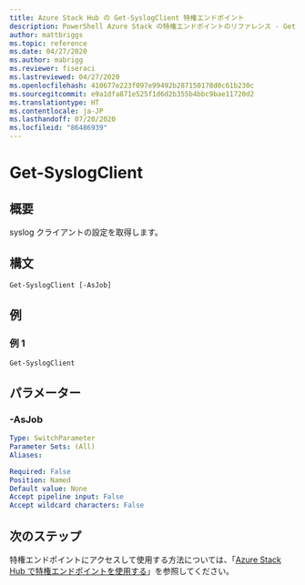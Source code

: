 ```yaml
---
title: Azure Stack Hub の Get-SyslogClient 特権エンドポイント
description: PowerShell Azure Stack の特権エンドポイントのリファレンス - Get-SyslogClient
author: mattbriggs
ms.topic: reference
ms.date: 04/27/2020
ms.author: mabrigg
ms.reviewer: fiseraci
ms.lastreviewed: 04/27/2020
ms.openlocfilehash: 410677e223f097e99492b287150178d0c61b230c
ms.sourcegitcommit: e9a1dfa871e525f1d6d2b355b4bbc9bae11720d2
ms.translationtype: HT
ms.contentlocale: ja-JP
ms.lasthandoff: 07/20/2020
ms.locfileid: "86486939"
---
```

# <a name="get-syslogclient"></a>Get-SyslogClient

## <a name="synopsis"></a>概要
syslog クライアントの設定を取得します。

## <a name="syntax"></a>構文

```
Get-SyslogClient [-AsJob]
```

## <a name="examples"></a>例

### <a name="example-1"></a>例 1
```
Get-SyslogClient
```

## <a name="parameters"></a>パラメーター

### <a name="-asjob"></a>-AsJob


```yaml
Type: SwitchParameter
Parameter Sets: (All)
Aliases:

Required: False
Position: Named
Default value: None
Accept pipeline input: False
Accept wildcard characters: False
```
## <a name="next-steps"></a>次のステップ

特権エンドポイントにアクセスして使用する方法については、「[Azure Stack Hub で特権エンドポイントを使用する](../../operator/azure-stack-privileged-endpoint.md)」を参照してください。
